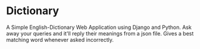 # Dictionary

A Simple English-Dictionary Web Application using Django and Python.
Ask away your queries and it'll reply their meanings from a json file.
Gives a best matching word whenever asked incorrectly.
